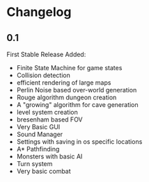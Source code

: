 Changelog
=========

0.1
---
First Stable Release
Added:

* Finite State Machine for game states
* Collision detection
* efficient rendering of large maps
* Perlin Noise based over-world generation
* Rouge algorithm dungeon creation
* A "growing" algorithm for cave generation
* level system creation
* bresenham based FOV
* Very Basic GUI
* Sound Manager
* Settings with saving in os specific locations
* A* Pathfinding
* Monsters with basic AI
* Turn system
* Very basic combat